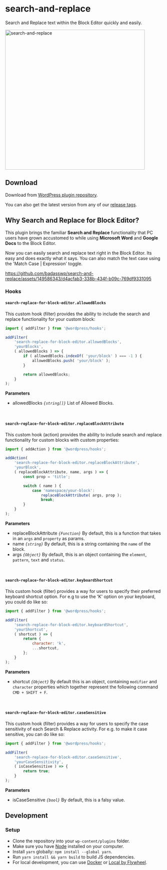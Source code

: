 # search-and-replace
Search and Replace text within the Block Editor quickly and easily.

<img width="446" alt="search-and-replace" src="https://github.com/badasswp/search-and-replace/assets/149586343/c3febf99-e9db-4b7b-82fd-c01e5428123a">

## Download

Download from [WordPress plugin repository](https://wordpress.org/plugins/search-replace-for-block-editor/).

You can also get the latest version from any of our [release tags](https://github.com/badasswp/search-and-replace/releases).

## Why Search and Replace for Block Editor?

This plugin brings the familiar __Search and Replace__ functionality that PC users have grown accustomed to while using __Microsoft Word__ and __Google Docs__ to the Block Editor.

Now you can easily search and replace text right in the Block Editor. Its easy and does exactly what it says. You can also match the text case using the 'Match Case | Expression' toggle.

https://github.com/badasswp/search-and-replace/assets/149586343/d4acfab3-338b-434f-b09c-769df9331095

### Hooks

#### `search-replace-for-block-editor.allowedBlocks`

This custom hook (filter) provides the ability to include the search and replace functionality for your custom block:

```js
import { addFilter } from '@wordpress/hooks';

addFilter(
	'search-replace-for-block-editor.allowedBlocks',
	'yourBlocks',
	( allowedBlocks ) => {
		if ( allowedBlocks.indexOf( 'your/block' ) === -1 ) {
			allowedBlocks.push( 'your/block' );
		}

		return allowedBlocks;
	}
);
```

**Parameters**

- allowedBlocks _`{string[]}`_ List of Allowed Blocks.
<br/>

#### `search-replace-for-block-editor.replaceBlockAttribute`

This custom hook (action) provides the ability to include search and replace functionality for custom blocks with custom properties:

```js
import { addAction } from '@wordpress/hooks';

addAction(
	'search-replace-for-block-editor.replaceBlockAttribute',
	'yourBlock',
	( replaceBlockAttribute, name, args ) => {
		const prop = 'title';

		switch ( name ) {
			case 'namespace/your-block':
				replaceBlockAttribute( args, prop );
				break;
		}
	}
);
```

**Parameters**

- replaceBlockAttribute _`{Function}`_ By default, this is a function that takes in an `args` and `property` as params.
- name _`{string}`_ By default, this is a string containing the `name` of the block.
- args _`{Object}`_ By default, this is an object containing the `element`, `pattern`, `text` and `status`.
<br/>

#### `search-replace-for-block-editor.keyboardShortcut`

This custom hook (filter) provides a way for users to specify their preferred keyboard shortcut option. For e.g to use the 'K' option on your keyboard, you could do like so:

```js
import { addFilter } from '@wordpress/hooks';

addFilter(
	'search-replace-for-block-editor.keyboardShortcut',
	'yourShortcut',
	( shortcut ) => {
		return {
			character: 'k',
			...shortcut,
		};
	}
);
```

**Parameters**

- shortcut _`{Object}`_ By default this is an object, containing `modifier` and `character` properties which together represent the following command `CMD + SHIFT + F`.
<br/>

#### `search-replace-for-block-editor.caseSensitive`

This custom hook (filter) provides a way for users to specify the case sensitivity of each Search & Replace activity. For e.g. to make it case sensitive, you can do like so:

```js
import { addFilter } from '@wordpress/hooks';

addFilter(
	'search-replace-for-block-editor.caseSensitive',
	'yourCaseSensitivity',
	( isCaseSensitive ) => {
		return true;
	}
);
```

**Parameters**

- isCaseSensitive _`{bool}`_ By default, this is a falsy value.

## Development

### Setup

- Clone the repository into your `wp-content/plugins` folder.
- Make sure you have [Node](https://nodejs.org) installed on your computer.
- Install `yarn` globally: `npm install --global yarn`.
- Run `yarn install && yarn build` to build JS dependencies.
- For local development, you can use [Docker](https://docs.docker.com/install/) or [Local by Flywheel](https://localwp.com/).
